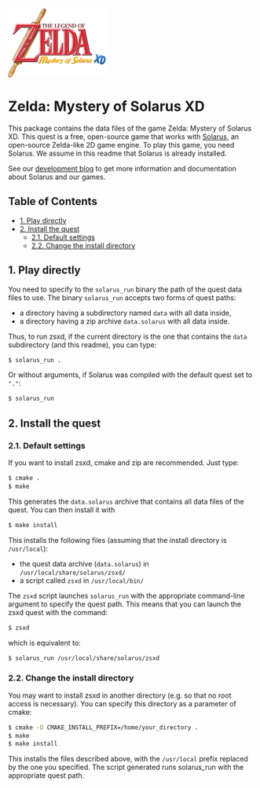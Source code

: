 
![Zelda: Mystery of Solarus XD Logo](/data/logos/logo.png)

# Zelda: Mystery of Solarus XD

This package contains the data files of the game Zelda: Mystery of Solarus XD.
This quest is a free, open-source game that works with [Solarus](https://github.com/christopho/solarus),
an open-source Zelda-like 2D game engine.
To play this game, you need Solarus.
We assume in this readme that Solarus is already installed.

See our [development blog](http://www.solarus-games.org) to get more
information and documentation about Solarus and our games.

## Table of Contents
- [1. Play directly](#1-play-directly)
- [2. Install the quest](#2-install-the-quest)
	- [2.1. Default settings](#21-default-settings)
	- [2.2. Change the install directory](#22-change-the-install-directory)


## 1. Play directly

You need to specify to the `solarus_run` binary the path of the quest data files
to use. The binary `solarus_run` accepts two forms of quest paths:
 - a directory having a subdirectory named `data` with all data inside,
 - a directory having a zip archive `data.solarus` with all data inside.

Thus, to run zsxd, if the current directory is the one that
contains the `data` subdirectory (and this readme), you can type:
```bash
$ solarus_run .
```
Or without arguments, if Solarus was compiled with the default quest set to `"."`:
```bash
$ solarus_run
```


## 2. Install the quest

###  2.1. Default settings

If you want to install zsxd, cmake and zip are recommended.
Just type:
```bash
$ cmake .
$ make
```

This generates the `data.solarus` archive that contains all data files
of the quest. You can then install it with
```bash
$ make install
```

This installs the following files (assuming that the install directory
is `/usr/local`):
- the quest data archive (`data.solarus`) in `/usr/local/share/solarus/zsxd/`
- a script called `zsxd` in `/usr/local/bin/`

The `zsxd` script launches `solarus_run` with the appropriate command-line argument
to specify the quest path.
This means that you can launch the zsxd quest with the command:
```bash
$ zsxd
```
which is equivalent to:
```bash
$ solarus_run /usr/local/share/solarus/zsxd
```


### 2.2. Change the install directory

You may want to install zsxd in another directory
(e.g. so that no root access is necessary).
You can specify this directory as a parameter of cmake:
```bash
$ cmake -D CMAKE_INSTALL_PREFIX=/home/your_directory .
$ make
$ make install
```
This installs the files described above, with the
`/usr/local` prefix replaced by the one you specified.
The script generated runs solarus_run with the appropriate quest path.
